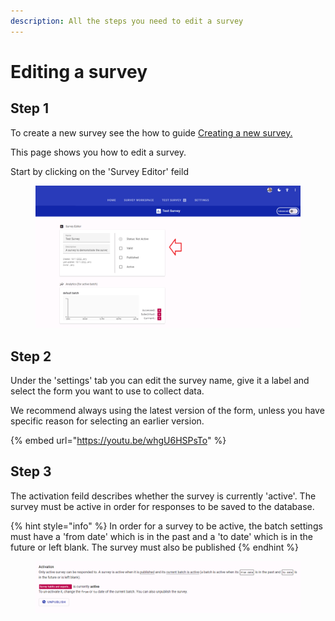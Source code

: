 ```yaml
---
description: All the steps you need to edit a survey
---
```


# Editing a survey

## Step 1

To create a new survey see the how to guide [Creating a new survey.](../creating-a-new-survey.md)

This page shows you how to edit a survey. &#x20;

Start by clicking on the 'Survey Editor' feild&#x20;

<figure><img src="../../../.gitbook/assets/image (14) (2).png" alt=""><figcaption></figcaption></figure>

## Step 2

Under the 'settings' tab you can edit the survey name, give it a label and select the form you want to use to collect data.

We recommend always using the latest version of the form, unless you have specific reason for selecting an earlier version.

{% embed url="https://youtu.be/whgU6HSPsTo" %}

## Step 3

The activation feild describes whether the survey is currently 'active'.   The survey must be active in order for responses to be saved to the database.

{% hint style="info" %}
In order for a survey to be active, the batch settings must have a 'from date' which is in the past and a 'to date' which is in the future or left blank.  The survey must also be published
{% endhint %}

<figure><img src="../../../.gitbook/assets/image (7).png" alt=""><figcaption></figcaption></figure>
